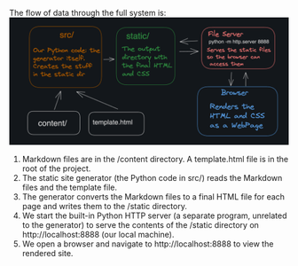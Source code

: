 The flow of data through the full system is:
![architecture](./data/architecture.png)

1. Markdown files are in the /content directory. A template.html file is in the root of the project.
1. The static site generator (the Python code in src/) reads the Markdown files and the template file.
1. The generator converts the Markdown files to a final HTML file for each page and writes them to the /static directory.
1. We start the built-in Python HTTP server (a separate program, unrelated to the generator) to serve the contents of the /static directory on http://localhost:8888 (our local machine).
1. We open a browser and navigate to http://localhost:8888 to view the rendered site.

